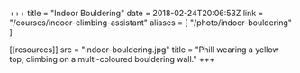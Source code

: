 +++
title = "Indoor Bouldering"
date = 2018-02-24T20:06:53Z
link = "/courses/indoor-climbing-assistant"
aliases = [
    "/photo/indoor-bouldering"
]

[[resources]]
    src = "indoor-bouldering.jpg"
    title = "Phill wearing a yellow top, climbing on a multi-coloured bouldering wall."
+++
